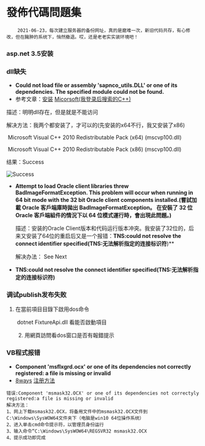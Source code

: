 # 發佈代碼問題集

	 	2021-06-23，每次建立服务器的备份网址，真的是磨难一次，新旧代码共存，有心修改，但在臃肿的系统下，悄然撤退。哎，还是老老实实装环境吧！

### asp.net 3.5安装



###  dll缺失

- **Could not load file or assembly 'sapnco_utils.DLL' or one of its dependencies. The specified module could not be found.**
- 参考文章：[安装](https://www.dataxstream.com/nco-3-0-error-could-not-load-file-or-assembly-sapnco_utils-dll-or-one-of-its-dependencies/)   [Micorsoft(我登录后搜索的C++)](https://my.visualstudio.com/Downloads?pid=963)

描述：明明dll存在，但是就是不能访问

解决方法：我两个都安装了，才可以的(先安装的x64不行，我又安装了x86)

​					Microsoft Visual C++ 2010 Redistributable Pack (x64) (mscvp100.dll)

​					Microsoft Visual C++ 2010 Redistributable Pack (x86) (mscvp100.dll)

结果：Success

![Success](D:\TEMP\PNG\IIS_1.png)





- **Attempt to load Oracle client libraries threw BadImageFormatException.  This problem will occur when running in 64 bit mode with the 32 bit Oracle client components installed.(嘗試加載 Oracle 客戶端庫時拋出 BadImageFormatException。 在安裝了 32 位 Oracle 客戶端組件的情況下以 64 位模式運行時，會出現此問題。)**

  描述：安装的Oracle Client版本和代码运行版本冲突。我安装了32位的，后来又安装了64位的重启后又是一个报错：**TNS:could not resolve the connect identifier specified(TNS:无法解析指定的连接标识符**)**

  解决办法： See Next

  

  

- **TNS:could not resolve the connect identifier specified(TNS:无法解析指定的连接标识符)**



### 调试publish发布失败

 1. 在當前項目目錄下啟用dos命令

    ​	dotnet FixtureApi.dll 看能否啟動項目

	2. 用網頁訪問看dos窗口是否有報錯提示





### VB程式报错

- **Component 'msflxgrd.ocx' or one of its dependencies not correctly registered: a file is missing or invalid**
- [8ways](https://infoacetech.net/windows/%E4%BF%AE%E5%BE%A9comdlg32-ocx%E9%8C%AF%E8%AA%A4/)  [注册方法](https://www.shuzhiduo.com/A/RnJWBg9ozq/)

```
错误:Component 'msmask32.OCX' or one of its dependencies not correctyly registered:a file is missing or invalid
解决方法：
1、网上下载msmask32.OCX，将备用文件中的msmask32.OCX文件到C:\Windows\SysWOW64文件夹下（电脑是win10 64位操作系统）
2、进入单击cmd命令提示符，以管理员身份运行
3、输入命令“C:\Windows\SysWOW64\REGSVR32 msmask32.OCX
4、提示成功即完成
```